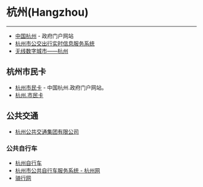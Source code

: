 
# 杭州(Hangzhou)

----

* [中国杭州](http://www.hangzhou.gov.cn/) - 政府门户网站
* [杭州市公交出行实时信息服务系统](http://www.hzbus.cn/)
* [无线数字城市——杭州](http://cnbeta.com/articles/166030.htm)

## 杭州市民卡

* [杭州市民卡](http://www.hangzhou.gov.cn/main/zwdt/ztzj/hzsmk/) - 中国杭州.政府门户网站。
* [杭州.市民卡](http://www.96225.com/smknet/)

## 公共交通

* [杭州公共交通集团有限公司](http://www.hzbus.com.cn/index.jsp)

### 公共自行车

* [杭州自行车](http://www.hzzxc.com.cn/)
* [杭州市公共自行车服务系统 - 杭州网](http://www.hangzhou.com.cn/hzbike/)
* [骑行网](http://www.hzbike.com/)
